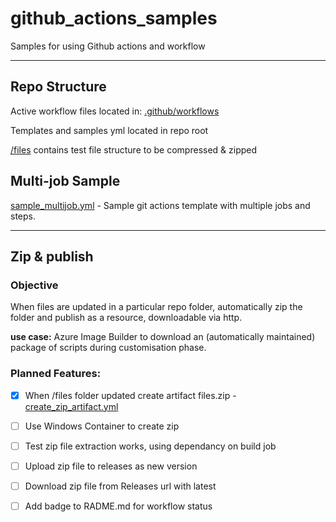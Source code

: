 # github_actions_samples
Samples for using Github actions and workflow

---

## Repo Structure
Active workflow files located in: [.github/workflows](.github/workflows)

Templates and samples yml located in repo root

[/files](./files) contains test file structure to be compressed & zipped

## Multi-job Sample
[sample_multijob.yml](./sample_multijob.yml) - Sample git actions template with multiple jobs and steps.

---

## Zip & publish
### Objective
When files are updated in a particular repo folder, automatically zip the folder and publish as a resource, downloadable via http.


**use case:**
Azure Image Builder to download an (automatically maintained) package of scripts during customisation phase.  

### Planned Features:
 - [X] When /files folder updated create artifact files.zip - [create_zip_artifact.yml](./create_zip_artifact.yml)
 - [ ] Use Windows Container to create zip
 - [ ] Test zip file extraction works, using dependancy on build job
 - [ ] Upload zip file to releases as new version
 - [ ] Download zip file from Releases url with latest
 - [ ] Add badge to RADME.md for workflow status

